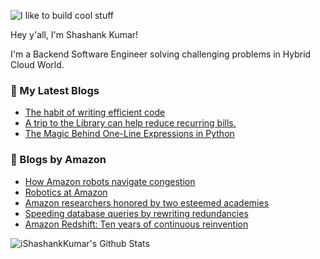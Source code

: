 ![I like to build cool stuff](https://res.cloudinary.com/dt8g3rhcy/image/upload/v1595929574/i_like_to_build_cool_shit._1_nzbwjh.png)

Hey y'all, I'm Shashank Kumar! 

I'm a Backend Software Engineer solving challenging problems in Hybrid Cloud World.

### 📕 My Latest Blogs
<!-- BLOG-POST-LIST:START -->
- [The habit of writing efficient code](https://medium.com/@ishashankkumar/the-habit-of-writing-efficient-code-153b05f04269?source=rss-d24dda280d5f------2)
- [A trip to the Library can help reduce recurring bills.](https://medium.com/swlh/a-trip-to-the-library-can-help-reduce-recurring-bills-23bca495cdf5?source=rss-d24dda280d5f------2)
- [The Magic Behind One-Line Expressions in Python](https://medium.com/swlh/the-magic-behind-one-line-expressions-in-python-816c10180c5c?source=rss-d24dda280d5f------2)
<!-- BLOG-POST-LIST:END -->

### 📕 Blogs by Amazon
<!-- AMAZON-BLOG-POST-LIST:START -->
- [How Amazon robots navigate congestion](https://www.amazon.science/latest-news/how-amazon-robots-navigate-congestion)
- [Robotics at Amazon](https://www.amazon.science/blog/icra-2022-robotics-at-amazon)
- [Amazon researchers honored by two esteemed academies](https://www.amazon.science/latest-news/amazon-researchers-honored-by-two-esteemed-academies)
- [Speeding database queries by rewriting redundancies](https://www.amazon.science/blog/speeding-database-queries-by-rewriting-redundancies)
- [Amazon Redshift: Ten years of continuous reinvention](https://www.amazon.science/latest-news/amazon-redshift-ten-years-of-continuous-reinvention)
<!-- AMAZON-BLOG-POST-LIST:END -->



<img align="center" alt="iShashankKumar's Github Stats" src="https://github-readme-stats.vercel.app/api?username=ishashankkumar&show_icons=true&hide_border=true" />
